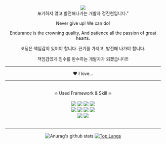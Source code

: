 <div align="center">  
<img src="https://capsule-render.vercel.app/api?type=Waving&color=auto&height=300&section=header&text=JinHyeon&fontSize=90" />
</div>
<div align="center"> 
포기하지 않고 발전해나가는 개발자 정진현입니다."

Never give up! We can do! 
  
Endurance is the crowning quality, And patience all the passion of great hearts.
 
코딩은 책임감이 있어야 합니다. 끈기를 가지고, 발전해 나가야 합니다.
  
책임감있게 임수를 완수하는 개발자가 되겠습니다‼
</div> 
<hr> 
<div align="center">
❤️ I love...
  
  
</div>
<hr> 
<br> 
<div align="center">
🔥 Used Framework & Skill 🔥
<br><br>
<img src="https://img.shields.io/badge/HTML-E34F26?style=flat-square&logo=HTML5&logoColor=white"/>
<img src="https://img.shields.io/badge/css-1572B6?style=flat-square&logo=css3&logoColor=white">
<img src="https://img.shields.io/badge/javascript-F7DF1E?style=flat-square&logo=javascript&logoColor=black">  
<img src="https://img.shields.io/badge/bootstrap-7952B3?style=flat-square&logo=bootstrap&logoColor=white">
<br>
<img src="https://img.shields.io/badge/jquery-0769AD?style=flat-square&logo=jquery&logoColor=white">
<img src="https://img.shields.io/badge/JAVA-007396?style=flat-square&logo=java&logoColor=white">
<img src="https://img.shields.io/badge/Spring-6DB33F?style=flat-square&logo=Spring&logoColor=white">
<img src="https://img.shields.io/badge/PostgreSQL-4169E1?style=flat-square&logo=PostgreSQL&logoColor=white"> 
<br>
<img src="https://img.shields.io/badge/Eclipse IDE-2C2255?style=flat-square&logo=Eclipse IDE&logoColor=white"> 
<img src="https://img.shields.io/badge/Visual Studio Code-007ACC?style=flat-square&logo=Visual Studio Code&logoColor=white">
</div><br>
<hr> 
<div align="center">
  
![Anurag's github stats](https://github-readme-stats.vercel.app/api?username=jjhyeonjj&show_icons=true&theme=radical) 
[![Top Langs](https://github-readme-stats.vercel.app/api/top-langs/?username=jjhyeonjj&layout=compact&theme=dracula)](https://github.com/metleeha)

  </div>
<!--
**jjhyeonjj/jjhyeonjj** is a ✨ _special_ ✨ repository because its `README.md` (this file) appears on your GitHub profile.

Here are some ideas to get you started:

- 🔭 I’m currently working on ...
- 🌱 I’m currently learning ...
- 👯 I’m looking to collaborate on ...
- 🤔 I’m looking for help with ...
- 💬 Ask me about ...
- 📫 How to reach me: ...
- 😄 Pronouns: ...
- ⚡ Fun fact: ...
-->

